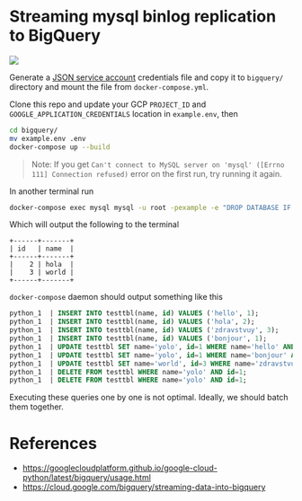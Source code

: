 # Streaming mysql binlog replication to BigQuery
[![](https://images.microbadger.com/badges/image/servicerocket/mysql2bigquery.svg)](https://hub.docker.com/r/servicerocket/mysql2bigquery/)

Generate a [JSON service account](https://cloud.google.com/bigquery/docs/reference/libraries#client-libraries-install-python) credentials file and copy it to `bigquery/` directory and mount the file from `docker-compose.yml`. 

Clone this repo and update your GCP `PROJECT_ID` and `GOOGLE_APPLICATION_CREDENTIALS` location in `example.env`, then
```bash
cd bigquery/
mv example.env .env
docker-compose up --build
```

> Note: If you get `Can't connect to MySQL server on 'mysql' ([Errno 111] Connection refused)` error on the first run, try running it again.

In another terminal run
```bash
docker-compose exec mysql mysql -u root -pexample -e "DROP DATABASE IF EXISTS testdb; CREATE DATABASE testdb; USE testdb; CREATE TABLE testtbl (id int, name varchar(255)); INSERT INTO testtbl VALUES (1, 'hello'), (2, 'hola'), (3, 'zdravstvuy'), (1, 'bonjour'); UPDATE testtbl SET name = 'yolo' WHERE id = 1; UPDATE testtbl SET name = 'world' WHERE id = 3; DELETE FROM testtbl WHERE id = 1; SELECT * FROM testtbl;"
```

Which will output the following to the terminal
```
+------+-------+
| id   | name  |
+------+-------+
|    2 | hola  |
|    3 | world |
+------+-------+
```

`docker-compose` daemon should output something like this
```sql
python_1  | INSERT INTO testtbl(name, id) VALUES ('hello', 1);
python_1  | INSERT INTO testtbl(name, id) VALUES ('hola', 2);
python_1  | INSERT INTO testtbl(name, id) VALUES ('zdravstvuy', 3);
python_1  | INSERT INTO testtbl(name, id) VALUES ('bonjour', 1);
python_1  | UPDATE testtbl SET name='yolo', id=1 WHERE name='hello' AND id=1;
python_1  | UPDATE testtbl SET name='yolo', id=1 WHERE name='bonjour' AND id=1;
python_1  | UPDATE testtbl SET name='world', id=3 WHERE name='zdravstvuy' AND id=3;
python_1  | DELETE FROM testtbl WHERE name='yolo' AND id=1;
python_1  | DELETE FROM testtbl WHERE name='yolo' AND id=1;
```
Executing these queries one by one is not optimal. Ideally, we should batch them together.

# References
- https://googlecloudplatform.github.io/google-cloud-python/latest/bigquery/usage.html
- https://cloud.google.com/bigquery/streaming-data-into-bigquery